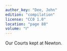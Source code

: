 ```yaml
---
author_key: "Dee, John"
edition: "compilation"
license: "CC0 1.0"
location: "page 88"
volume: "Ⅰ"
---
```

Our Courts kept at Newton.
